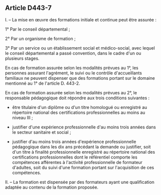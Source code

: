## Article D443-7

I. – La mise en œuvre des formations initiale et continue peut être assurée :

1° Par le conseil départemental ;

2° Par un organisme de formation ;

3° Par un service ou un établissement social et médico-social, avec lequel le conseil départemental a passé
convention, dans le cadre d'un ou plusieurs stages.

En cas de formation assurée selon les modalités prévues au 1°, les personnes assurant l'agrément, le suivi
ou le contrôle d'accueillants familiaux ne peuvent dispenser que des formations portant sur le domaine
mentionné au 1° de l'article D. 443-2.

En cas de formation assurée selon les modalités prévues au 2°, le responsable pédagogique doit répondre aux
trois conditions suivantes :

- être titulaire d'un diplôme ou d'un titre homologué ou enregistré au répertoire national des certifications
professionnelles au moins au niveau III ;


- justifier d'une expérience professionnelle d'au moins trois années dans le secteur sanitaire et social ;
- justifier d'au moins trois années d'expérience professionnelle pédagogique dans les dix ans précédant
la demande ou justifier, soit d'un titre à finalité professionnelle enregistré au répertoire national des
certifications professionnelles dont le référentiel comporte les compétences afférentes à l'activité
professionnelle de formateur d'adultes, soit du suivi d'une formation portant sur l'acquisition de ces
compétences.

II. – La formation est dispensée par des formateurs ayant une qualification adaptée au contenu de la
formation proposée.

